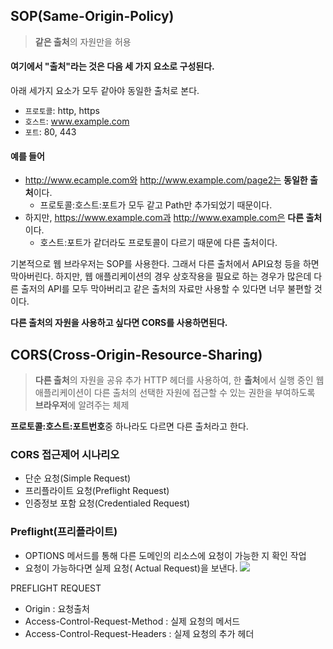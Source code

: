 ## SOP(Same-Origin-Policy)
> **같은 출처**의 자원만을 허용

#### 여기에서 "출처"라는 것은 다음 세 가지 요소로 구성된다.
아래 세가지 요소가 모두 같아야 동일한 출처로 본다.
- `프로토콜`:  http, https
- `호스트`: www.example.com
- `포트`: 80, 443
#### 예를 들어
- http://www.ecample.com와 http://www.example.com/page2는 **동일한 출처**이다.
	- 프로토콜:호스트:포트가 모두 같고 Path만 추가되었기 때문이다.
- 하지만, https://www.example.com과 http://www.example.com은 **다른 출처**이다.
	- 호스트:포트가 같더라도 프로토콜이 다르기 때문에 다른 출처이다.

기본적으로 웹 브라우저는 SOP를 사용한다. 그래서 다른 출처에서 API요청 등을 하면 막아버린다. 
하지만, 웹 애플리케이션의 경우 상호작용을 필요로 하는 경우가 많은데 다른 출저의 API를 모두 막아버리고 같은 출처의 자료만 사용할 수 있다면 너무 불편할 것이다.


**다른 출처의 자원을 사용하고 싶다면 CORS를 사용하면된다.**
## CORS(Cross-Origin-Resource-Sharing)
> **다른 출처**의 자원을 공유
> 추가 HTTP 헤더를 사용하여, 한 **출처**에서 실행 중인 웹 애플리케이션이 다른 출처의 선택한 자원에 접근할 수 있는 권한을 부여하도록 **브라우저**에 알려주는 체제

**프로토콜:호스트:포트번호**중 하나라도 다르면 다른 출처라고 한다.
### CORS 접근제어 시나리오
- 단순 요청(Simple Request)
- 프리플라이트 요청(Preflight Request)
- 인증정보 포함 요청(Credentialed Request)

### Preflight(프리플라이트)
- OPTIONS 메서드를 통해 다른 도메인의 리소스에 요청이 가능한 지 확인 작업
- 요청이 가능하다면 실제 요청( Actual Request)을 보낸다.
![](https://i.imgur.com/vpj0Olj.png)

PREFLIGHT REQUEST
- Origin : 요청출처
- Access-Control-Request-Method : 실제 요청의 메서드
- Access-Control-Request-Headers : 실제 요청의 추가 헤더